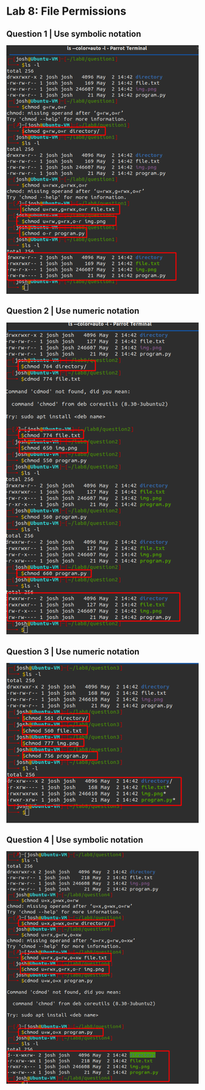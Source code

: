 # Lab 8: File Permissions


## Question 1 | Use symbolic notation
![Question1](../imgs/Lab8/q1.png)


## Question 2 | Use numeric notation
![Question2](../imgs/Lab8/q2.png)

## Question 3 | Use numeric notation
![Question3](../imgs/Lab8/q3.png)

## Question 4 | Use symbolic notation
![Question4](../imgs/Lab8/q4.png)